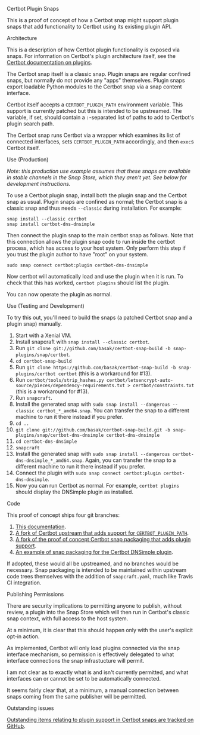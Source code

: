 Certbot Plugin Snaps

This is a proof of concept of how a Certbot snap might support plugin snaps
that add functionality to Certbot using its existing plugin API.

Architecture

This is a description of how Certbot plugin functionality is exposed via snaps.
For information on Certbot's plugin architecture itself, see the [Certbot
documentation on
plugins](https://certbot.eff.org/docs/contributing.html#plugin-architecture).

The Certbot snap itself is a classic snap. Plugin snaps are regular confined
snaps, but normally do not provide any "apps" themselves. Plugin snaps export
loadable Python modules to the Certbot snap via a snap content interface.

Certbot itself accepts a `CERTBOT_PLUGIN_PATH` environment variable. This
support is currently patched but this is intended to be upstreamed. The
variable, if set, should contain a `:`-separated list of paths to add to
Certbot's plugin search path.

The Certbot snap runs Certbot via a wrapper which examines its list of
connected interfaces, sets `CERTBOT_PLUGIN_PATH` accordingly, and then `exec`s
Certbot itself.

Use (Production)

_Note: this production use example assumes that these snaps are available in
stable channels in the Snap Store, which they aren't yet. See below for
development instructions._

To use a Certbot plugin snap, install both the plugin snap and the Certbot snap
as usual. Plugin snaps are confined as normal; the Certbot snap is a classic
snap and thus needs `--classic` during installation. For example:

    snap install --classic certbot
    snap install certbot-dns-dnsimple

Then connect the plugin snap to the main certbot snap as follows. Note that
this connection allows the plugin snap code to run inside the certbot process,
which has access to your host system. Only perform this step if you trust the
plugin author to have "root" on your system.

    sudo snap connect certbot:plugin certbot-dns-dnsimple

Now certbot will automatically load and use the plugin when it is run. To check
that this has worked, `certbot plugins` should list the plugin.

You can now operate the plugin as normal.

Use (Testing and Development)

To try this out, you'll need to build the snaps (a patched Certbot snap and a
plugin snap) manually.

 1. Start with a Xenial VM.
 2. Install snapcraft with `snap install --classic certbot`.
 3. Run `git clone git://github.com/basak/certbot-snap-build -b snap-plugins/snap/certbot`.
 4. `cd certbot-snap-build`
 5. Run `git clone https://github.com/basak/certbot-snap-build -b snap-plugins/certbot certbot` (this is a workaround for #13).
 6. Run `certbot/tools/strip_hashes.py certbot/letsencrypt-auto-source/pieces/dependency-requirements.txt > certbot/constraints.txt` (this is a workaround for #13).
 7. Run `snapcraft`.
 8. Install the generated snap with `sudo snap install --dangerous --classic certbot_*_amd64.snap`. You can transfer the snap to a different machine to run it there instead if you prefer.
 9. `cd ..`
 10. `git clone git://github.com/basak/certbot-snap-build.git -b snap-plugins/snap/certbot-dns-dnsimple certbot-dns-dnsimple`
 11. `cd certbot-dns-dnsimple`
 12. `snapcraft`
 13. Install the generated snap with `sudo snap install --dangerous certbot-dns-dnsimple_*_amd64.snap`. Again, you can transfer the snap to a different machine to run it there instead if you prefer.
 14. Connect the plugin with `sudo snap connect certbot:plugin certbot-dns-dnsimple`.
 15. Now you can run Certbot as normal. For example, `certbot plugins` should display the DNSimple plugin as installed.

Code

This proof of concept ships four git branches:

1. [This documentation](https://github.com/basak/certbot-snap-build/tree/snap-plugins/doc).
2. [A fork of Certbot upstream that adds support for
   `CERTBOT_PLUGIN_PATH`](https://github.com/basak/certbot-snap-build/tree/snap-plugins/certbot).
3. [A fork of the proof of concept Certbot snap packaging that adds plugin
   support](https://github.com/basak/certbot-snap-build/tree/snap-plugins/snap/certbot).
4. [An example of snap packaging for the Certbot DNSimple
   plugin](https://github.com/basak/certbot-snap-build/tree/snap-plugins/snap/certbot-dns-dnsimple).

If adopted, these would all be upstreamed, and no branches would be necessary.
Snap packaging is intended to be maintained within upstream code trees
themselves with the addition of `snapcraft.yaml`, much like Travis CI
integration.

Publishing Permissions

There are security implications to permitting anyone to publish, without
review, a plugin into the Snap Store which will then run in Certbot's classic
snap context, with full access to the host system.

At a minimum, it is clear that this should happen only with the user's explicit
opt-in action.

As implemented, Certbot will only load plugins connected via the snap interface
mechanism, so permission is effectively delegated to what interface connections
the snap infrastucture will permit.

I am not clear as to exactly what is and isn't currently permitted, and what
interfaces can or cannot be set to be automatically connected.

It seems fairly clear that, at a minimum, a manual connection between snaps
coming from the same publisher will be permitted.

Outstanding issues

[Outstanding items relating to plugin support in Certbot snaps are tracked on GitHub](https://github.com/basak/certbot-snap-build/issues?q=is%3Aissue+is%3Aopen+label%3Aplugin).
